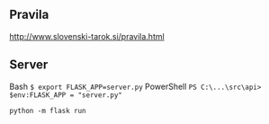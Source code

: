 ## Pravila
http://www.slovenski-tarok.si/pravila.html

## Server
Bash
`$ export FLASK_APP=server.py`
PowerShell
`PS C:\...\src\api> $env:FLASK_APP = "server.py"`

`python -m flask run`


